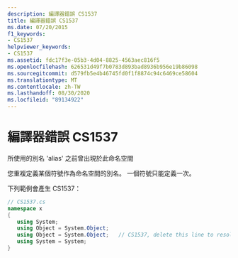 ```yaml
---
description: 編譯器錯誤 CS1537
title: 編譯器錯誤 CS1537
ms.date: 07/20/2015
f1_keywords:
- CS1537
helpviewer_keywords:
- CS1537
ms.assetid: fdc17f3e-05b3-4d04-8825-4563aec816f5
ms.openlocfilehash: 626531d49f7b0783d893bad8936b956e19b86098
ms.sourcegitcommit: d579fb5e4b46745fd0f1f8874c94c6469ce58604
ms.translationtype: MT
ms.contentlocale: zh-TW
ms.lasthandoff: 08/30/2020
ms.locfileid: "89134922"
---
```

# <a name="compiler-error-cs1537"></a>編譯器錯誤 CS1537
所使用的別名 'alias' 之前曾出現於此命名空間  
  
 您重複定義某個符號作為命名空間的別名。 一個符號只能定義一次。  
  
 下列範例會產生 CS1537：  
  
```csharp  
// CS1537.cs  
namespace x  
{  
   using System;  
   using Object = System.Object;  
   using Object = System.Object;   // CS1537, delete this line to resolve  
   using System = System;  
}  
```
